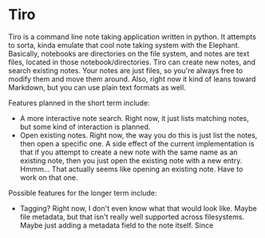 Tiro
====

Tiro is a command line note taking application written in python.  It attempts to sorta, kinda emulate that cool note taking system with the Elephant.  Basically, notebooks are directories on the file system, and notes are text files, located in those notebook/directories.  Tiro can create new notes, and search existing notes.  Your notes are just files, so you're always free to modify them and move them around.  Also, right now it kind of leans toward Markdown, but you can use plain text formats as well.

Features planned in the short term include:
* A more interactive note search.  Right now, it just lists matching notes, but some kind of interaction is planned.
* Open existing notes.  Right now, the way you do this is just list the notes, then open a specific one.  A side effect of the current implementation is that if you attempt to create a new note with the same name as an existing note, then you just open the existing note with a new entry.  Hmmm...  That actually seems like opening an existing note.  Have to work on that one.

Possible features for the longer term include:
* Tagging?  Right now, I don't even know what that would look like.  Maybe file metadata, but that isn't really well supported across filesystems.  Maybe just adding a metadata field to the note itself.  Since 
